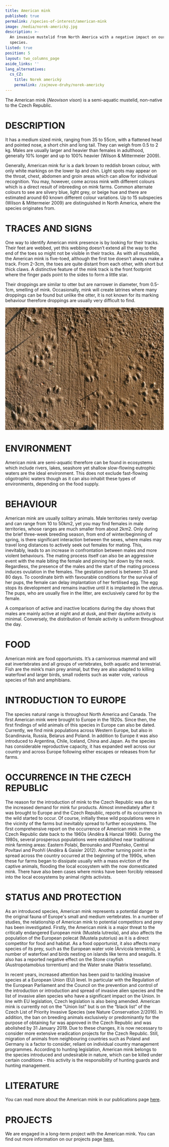 ```yaml
---
title: American mink
published: true
permalink: /species-of-interest/american-mink
image: /media/norek-americký.jpg
description: >-
  An invasive mustelid from North America with a negative impact on our native
  species.
listed: true
position: 5
layout: two_columns_page
aside_links: ''
lang_alternatives:
  cs_CZ:
    title: Norek americký
    permalink: /zajmove-druhy/norek-americky
---
```

The American mink (_Neovison vison_) is a semi-aquatic mustelid, non-native to the Czech Republic. 

# DESCRIPTION

It has a medium sized mink, ranging from 35 to 55cm, with a flattened head and pointed nose, a short chin and long tail. They can weigh from 0.5 to 2 kg. Males are usually larger and heavier than females in adulthood, generally 10% longer and up to 100% heavier (Wilson & Mittermeier 2009). 

Generally, American mink fur is a dark brown to reddish brown colour, with only white markings on the lower lip and chin. Light spots may appear on the throat, chest, abdomen and groin areas which can allow for individual recognition. You may, however, come across mink with different colours which is a direct result of inbreeding on mink farms. Common alternate colours to see are silvery blue, light grey, or beige hue and there are estimated around 60 known different colour variations. Up to 15 subspecies (Wilson & Mittermeier 2009) are distinguished in North America, where the species originates from. 

# TRACES AND SIGNS

One way to identify American mink presence is by looking for their tracks. Their feet are webbed, yet this webbing doesn’t extend all the way to the end of the toes so might not be visible in their tracks. As with all mustelids, the American mink is five-toed, although the first toe doesn’t always make a track. From 2-3cm, the toes are quite distant from each other, with short but thick claws. A distinctive feature of the mink track is the front footprint where the finger pads point to the sides to form a little star.

Their droppings are similar to otter but are narrower in diameter, from 0.5-1cm, smelling of mink. Occasionally, mink will create latrines where many droppings can be found but unlike the otter, it is not known for its marking behaviour therefore droppings are usually very difficult to find.

![stopy norka amerického](/media/snimek-062a.jpg "stopy norka amerického")

# ENVIRONMENT

American mink are semi-aquatic therefore can be found in ecosystems which include rivers, lakes, seashore yet shallow slow-flowing eutrophic waters are the ideal environment. This does not exclude fast-flowing oligotrophic waters though as it can also inhabit these types of environments, depending on the food supply.

# BEHAVIOUR

American mink are usually solitary animals. Male territories rarely overlap and can range from 10 to 50km2, yet you may find females in male territories, whose ranges are much smaller from about 2km2. Only during the brief three-week breeding season, from end of winter/beginning of spring, is there significant interaction between the sexes, where males may travel long distances to actively seek out females for mating. This, inevitably, leads to an increase in confrontation between males and more violent behaviours. The mating process itself can also be an aggressive event with the male biting the female and pinning her down by the neck. Regardless, the presence of the males and the start of the mating process induces ovulation in the females. The gestation period is between 33 and 80 days. To coordinate birth with favourable conditions for the survival of her pups, the female can delay implantation of her fertilised egg. The egg stops its development and remains inactive until it is implanted in the uterus. The pups, who are usually five in the litter, are exclusively cared for by the female.

A comparison of active and inactive locations during the day shows that males are mainly active at night and at dusk, and their daytime activity is minimal. Conversely, the distribution of female activity is uniform throughout the day.

# FOOD

American mink are food opportunists. It’s a carnivorous mammal and will eat invertebrates and all groups of vertebrates, both aquatic and terrestrial. Fish are the mink’s main prey animal, but they are also adapted to killing waterfowl and larger birds, small rodents such as water vole, various species of fish and amphibians. 

# INTRODUCTION TO EUROPE

The species natural range is throughout North America and Canada. The first American mink were brought to Europe in the 1920s. Since then, the first findings of wild animals of this species in Europe can also be dated. Currently, we find mink populations across Western Europe, but also in Scandinavia, Russia, Belarus and Poland. In addition to Europe it was also introduced to Argentina, Chile, Iceland, China and Japan. As the species has considerable reproductive capacity, it has expanded well across our country and across Europe following either escapes or releases from fur farms. 

# OCCURRENCE IN THE CZECH REPUBLIC

The reason for the introduction of mink to the Czech Republic was due to the increased demand for mink fur products. Almost immediately after it was brought to Europe and the Czech Republic, reports of its occurrence in the wild started to occur. Of course, initially these wild populations were in the vicinity of the farms but inevitably spread to further ecosystems. The first comprehensive report on the occurrence of American mink in the Czech Republic date back to the 1960s (Anděra & Hanzal 1996). During the 1980s, several prosperous populations were established near traditional mink farming areas: Eastern Polabí, Berounsko and Plzeňsko, Central Povltaví and Poohří (Anděra & Gaisler 2012). Another turning point in the spread across the country occurred at the beginning of the 1990s, when these fur farms began to dissipate usually with a mass eviction of the captive animals, flooding the local ecosystem with the now domesticated mink. There have also been cases where minks have been forcibly released into the local ecosystems by animal rights activists.

# STATUS AND PROTECTION

As an introduced species, American mink represents a potential danger to the original fauna of Europe's small and medium vertebrates. In a number of studies, the relationship of American mink to potential competitors and prey has been investigated. Firstly, the American mink is a major threat to the critically endangered European mink (Mustela lutreola), and also affects the population of the European polecat (Mustela putorius) as it is a direct competitor for food and habitat. As a food opportunist, it also affects many species of its prey, such as the European water vole (Arvicola terrestris), a number of waterfowl and birds nesting on islands like terns and seagulls. It also has a reported negative effect on the Stone crayfish (Austropotamobius torrentium) and the Water snake (Natrix tessellate).

In recent years, increased attention has been paid to tackling invasive species at a European Union (EU) level. In particular with the Regulation of the European Parliament and the Council on the prevention and control of the introduction or introduction and spread of invasive alien species and the list of invasive alien species who have a significant impact on the Union. In line with EU legislation, Czech legislation is also being amended. American mink is currently not on the "Union list" but is on the “black list” of the Czech List of Priority Invasive Species (see Nature Conservation 2/2016). In addition, the ban on breeding animals exclusively or predominantly for the purpose of obtaining fur was approved in the Czech Republic and was abolished by 31 January 2019. Due to these changes, it is now necessary to consider more extensive eradication projects for the Czech Republic. Still, migration of animals from neighbouring countries such as Poland and Germany is a factor to consider, reliant on individual country management programmes. According to hunting legislation, American mink belongs to the species introduced and undesirable in nature, which can be killed under certain conditions - this activity is the responsibility of hunting guards and hunting management.

# LITERATURE

You can read more about the American mink in our publications page [here](/publications#category=mink).

# PROJECTS

We are engaged in a long-term project with the American mink. You can find out more information on our projects page [here.](/projects#category=mink)
